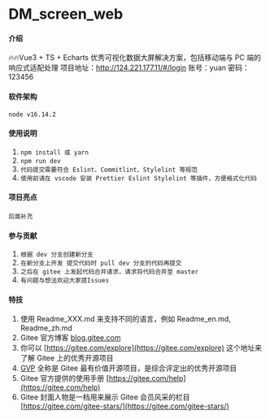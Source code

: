 # DM_screen_web

#### 介绍

🔥🔥Vue3 + TS + Echarts 优秀可视化数据大屏解决方案，包括移动端与 PC 端的响应式适配处理
项目地址：http://124.221.177.11/#/login
账号：yuan
密码：123456

#### 软件架构

`node v16.14.2`

#### 使用说明

1.  `npm install 或 yarn`
2.  `npm run dev`
3.  `代码提交需要符合 Eslint、Commitlint、Stylelint 等规范`
4.  `使用前请在 vscode 安装 Prettier Eslint Stylelint 等插件，方便格式化代码`

#### 项目亮点

`后面补充`

#### 参与贡献

1.  `根据 dev 分支创建新分支`
2.  `在新分支上开发 提交代码时 pull dev 分支的代码再提交`
3.  `之后在 gitee 上发起代码合并请求，请求将代码合并至 master`
4.  `有问题与想法欢迎大家提Issues`

#### 特技

1.  使用 Readme_XXX.md 来支持不同的语言，例如 Readme_en.md, Readme_zh.md
2.  Gitee 官方博客 [blog.gitee.com](https://blog.gitee.com)
3.  你可以 [https://gitee.com/explore](https://gitee.com/explore) 这个地址来了解 Gitee 上的优秀开源项目
4.  [GVP](https://gitee.com/gvp) 全称是 Gitee 最有价值开源项目，是综合评定出的优秀开源项目
5.  Gitee 官方提供的使用手册 [https://gitee.com/help](https://gitee.com/help)
6.  Gitee 封面人物是一档用来展示 Gitee 会员风采的栏目 [https://gitee.com/gitee-stars/](https://gitee.com/gitee-stars/)
